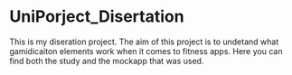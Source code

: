 # UniPorject_Disertation

This is my diseration project. The aim of this project is to undetand what gamidicaiton elements work when it comes to fitness apps. Here you can find both the study and the mockapp that was used.
